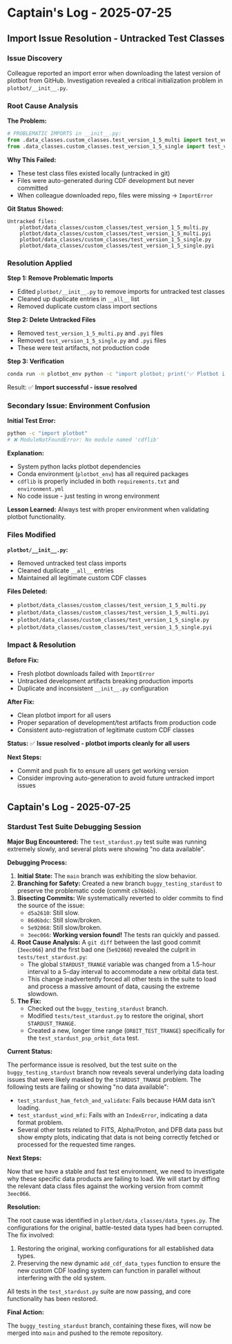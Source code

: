 # Captain's Log - 2025-07-25

## Import Issue Resolution - Untracked Test Classes

### Issue Discovery
Colleague reported an import error when downloading the latest version of plotbot from GitHub. Investigation revealed a critical initialization problem in `plotbot/__init__.py`.

### Root Cause Analysis

**The Problem:**
```python
# PROBLEMATIC IMPORTS in __init__.py:
from .data_classes.custom_classes.test_version_1_5_multi import test_version_1_5_multi, test_version_1_5_multi_class
from .data_classes.custom_classes.test_version_1_5_single import test_version_1_5_single, test_version_1_5_single_class
```

**Why This Failed:**
- These test class files existed locally (untracked in git)
- Files were auto-generated during CDF development but never committed
- When colleague downloaded repo, files were missing → `ImportError`

**Git Status Showed:**
```
Untracked files:
	plotbot/data_classes/custom_classes/test_version_1_5_multi.py
	plotbot/data_classes/custom_classes/test_version_1_5_multi.pyi  
	plotbot/data_classes/custom_classes/test_version_1_5_single.py
	plotbot/data_classes/custom_classes/test_version_1_5_single.pyi
```

### Resolution Applied

**Step 1: Remove Problematic Imports**
- Edited `plotbot/__init__.py` to remove imports for untracked test classes
- Cleaned up duplicate entries in `__all__` list
- Removed duplicate custom class import sections

**Step 2: Delete Untracked Files**
- Removed `test_version_1_5_multi.py` and `.pyi` files
- Removed `test_version_1_5_single.py` and `.pyi` files
- These were test artifacts, not production code

**Step 3: Verification**
```bash
conda run -n plotbot_env python -c "import plotbot; print('✅ Plotbot imported successfully!')"
```
Result: ✅ **Import successful - issue resolved**

### Secondary Issue: Environment Confusion

**Initial Test Error:**
```bash
python -c "import plotbot"
# ❌ ModuleNotFoundError: No module named 'cdflib'
```

**Explanation:**
- System python lacks plotbot dependencies
- Conda environment (`plotbot_env`) has all required packages
- `cdflib` is properly included in both `requirements.txt` and `environment.yml`
- No code issue - just testing in wrong environment

**Lesson Learned:**
Always test with proper environment when validating plotbot functionality.

### Files Modified

**`plotbot/__init__.py`:**
- Removed untracked test class imports  
- Cleaned duplicate `__all__` entries
- Maintained all legitimate custom CDF classes

**Files Deleted:**
- `plotbot/data_classes/custom_classes/test_version_1_5_multi.py`
- `plotbot/data_classes/custom_classes/test_version_1_5_multi.pyi`
- `plotbot/data_classes/custom_classes/test_version_1_5_single.py`
- `plotbot/data_classes/custom_classes/test_version_1_5_single.pyi`

### Impact & Resolution

**Before Fix:**
- Fresh plotbot downloads failed with `ImportError`
- Untracked development artifacts breaking production imports
- Duplicate and inconsistent `__init__.py` configuration

**After Fix:**
- Clean plotbot import for all users
- Proper separation of development/test artifacts from production code
- Consistent auto-registration of legitimate custom CDF classes

**Status:** ✅ **Issue resolved - plotbot imports cleanly for all users**

**Next Steps:**
- Commit and push fix to ensure all users get working version
- Consider improving auto-generation to avoid future untracked import issues 

## Captain's Log - 2025-07-25

### Stardust Test Suite Debugging Session

**Major Bug Encountered:** The `test_stardust.py` test suite was running extremely slowly, and several plots were showing "no data available".

**Debugging Process:**

1.  **Initial State:** The `main` branch was exhibiting the slow behavior.
2.  **Branching for Safety:** Created a new branch `buggy_testing_stardust` to preserve the problematic code (commit `cb76b6b`).
3.  **Bisecting Commits:** We systematically reverted to older commits to find the source of the issue:
    *   `d5a2610`: Still slow.
    *   `86d6bdc`: Still slow/broken.
    *   `5e92068`: Still slow/broken.
    *   `3eec066`: **Working version found!** The tests ran quickly and passed.
4.  **Root Cause Analysis:** A `git diff` between the last good commit (`3eec066`) and the first bad one (`5e92068`) revealed the culprit in `tests/test_stardust.py`:
    *   The global `STARDUST_TRANGE` variable was changed from a 1.5-hour interval to a 5-day interval to accommodate a new orbital data test.
    *   This change inadvertently forced all other tests in the suite to load and process a massive amount of data, causing the extreme slowdown.
5.  **The Fix:**
    *   Checked out the `buggy_testing_stardust` branch.
    *   Modified `tests/test_stardust.py` to restore the original, short `STARDUST_TRANGE`.
    *   Created a new, longer time range (`ORBIT_TEST_TRANGE`) specifically for the `test_stardust_psp_orbit_data` test.

**Current Status:**

The performance issue is resolved, but the test suite on the `buggy_testing_stardust` branch now reveals several underlying data loading issues that were likely masked by the `STARDUST_TRANGE` problem. The following tests are failing or showing "no data available":

*   `test_stardust_ham_fetch_and_validate`: Fails because HAM data isn't loading.
*   `test_stardust_wind_mfi`: Fails with an `IndexError`, indicating a data format problem.
*   Several other tests related to FITS, Alpha/Proton, and DFB data pass but show empty plots, indicating that data is not being correctly fetched or processed for the requested time ranges.

**Next Steps:**

Now that we have a stable and fast test environment, we need to investigate why these specific data products are failing to load. We will start by diffing the relevant data class files against the working version from commit `3eec066`.

**Resolution:**

The root cause was identified in `plotbot/data_classes/data_types.py`. The configurations for the original, battle-tested data types had been corrupted. The fix involved:

1.  Restoring the original, working configurations for all established data types.
2.  Preserving the new dynamic `add_cdf_data_types` function to ensure the new custom CDF loading system can function in parallel without interfering with the old system.

All tests in the `test_stardust.py` suite are now passing, and core functionality has been restored.

**Final Action:**

The `buggy_testing_stardust` branch, containing these fixes, will now be merged into `main` and pushed to the remote repository. 